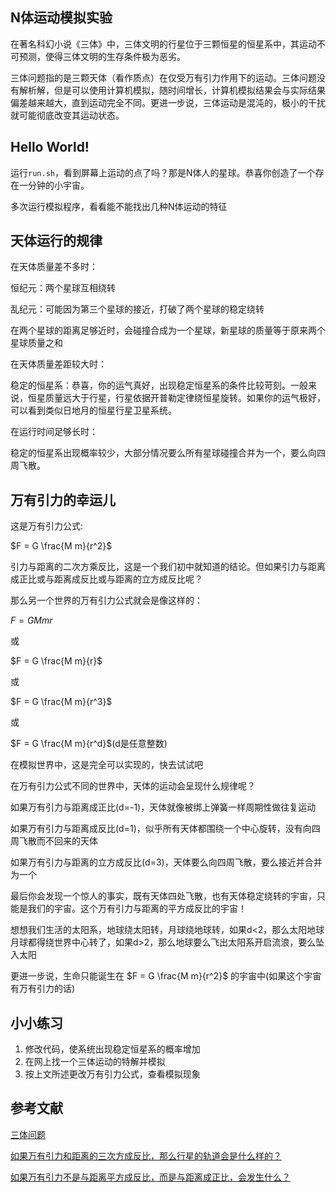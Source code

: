 ## N体运动模拟实验

在著名科幻小说《三体》中，三体文明的行星位于三颗恒星的恒星系中，其运动不可预测，使得三体文明的生存条件极为恶劣。

三体问题指的是三颗天体（看作质点）在仅受万有引力作用下的运动。三体问题没有解析解，但是可以使用计算机模拟，随时间增长，计算机模拟结果会与实际结果偏差越来越大，直到运动完全不同。更进一步说，三体运动是混沌的，极小的干扰就可能彻底改变其运动状态。

## Hello World!

运行`run.sh`，看到屏幕上运动的点了吗？那是N体人的星球。恭喜你创造了一个存在一分钟的小宇宙。

多次运行模拟程序，看看能不能找出几种N体运动的特征

## 天体运行的规律

在天体质量差不多时：

恒纪元：两个星球互相绕转

乱纪元：可能因为第三个星球的接近，打破了两个星球的稳定绕转

在两个星球的距离足够近时，会碰撞合成为一个星球，新星球的质量等于原来两个星球质量之和

在天体质量差距较大时：

稳定的恒星系：恭喜，你的运气真好，出现稳定恒星系的条件比较苛刻。一般来说，恒星质量远大于行星，行星依据开普勒定律绕恒星旋转。如果你的运气极好，可以看到类似日地月的恒星行星卫星系统。

在运行时间足够长时：

稳定的恒星系出现概率较少，大部分情况要么所有星球碰撞合并为一个，要么向四周飞散。

## 万有引力的幸运儿

这是万有引力公式:

$F = G \frac{M m}{r^2}$

引力与距离的二次方乘反比，这是一个我们初中就知道的结论。但如果引力与距离成正比或与距离成反比或与距离的立方成反比呢？

那么另一个世界的万有引力公式就会是像这样的：

$F = G M m r$

或

$F = G \frac{M m}{r}$

或

$F = G \frac{M m}{r^3}$

或

$F = G \frac{M m}{r^d}$(d是任意整数)

在模拟世界中，这是完全可以实现的，快去试试吧

在万有引力公式不同的世界中，天体的运动会呈现什么规律呢？

如果万有引力与距离成正比(d=-1)，天体就像被绑上弹簧一样周期性做往复运动

如果万有引力与距离成反比(d=1)，似乎所有天体都围绕一个中心旋转，没有向四周飞散而不回来的天体

如果万有引力与距离的立方成反比(d=3)，天体要么向四周飞散，要么接近并合并为一个

最后你会发现一个惊人的事实，既有天体四处飞散，也有天体稳定绕转的宇宙，只能是我们的宇宙。这个万有引力与距离的平方成反比的宇宙！

想想我们生活的太阳系，地球绕太阳转，月球绕地球转，如果d<2，那么太阳地球月球都得绕世界中心转了，如果d>2，那么地球要么飞出太阳系开启流浪，要么坠入太阳

更进一步说，生命只能诞生在 $F = G \frac{M m}{r^2}$ 的宇宙中(如果这个宇宙有万有引力的话)

## 小小练习

1. 修改代码，使系统出现稳定恒星系的概率增加
2. 在网上找一个三体运动的特解并模拟
3. 按上文所述更改万有引力公式，查看模拟现象

## 参考文献

[三体问题](https://zh.wikipedia.org/wiki/%E4%B8%89%E4%BD%93%E9%97%AE%E9%A2%98)

[如果万有引力和距离的三次方成反比，那么行星的轨道会是什么样的？](https://www.zhihu.com/question/26941982)

[如果万有引力不是与距离平方成反比，而是与距离成正比，会发生什么？](https://www.zhihu.com/question/338592251)